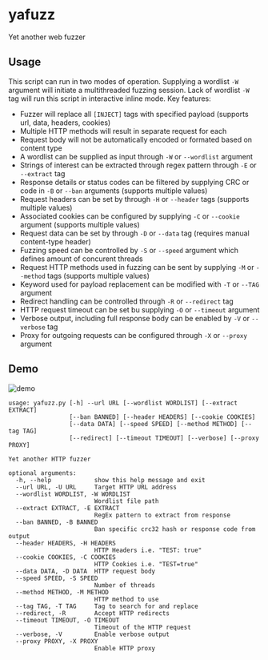 # yafuzz
Yet another web fuzzer

## Usage

This script can run in two modes of operation.
Supplying a wordlist `-W` argument will initiate a multithreaded fuzzing session.
Lack of wordlist `-W` tag will run this script in interactive inline mode.
Key features:
- Fuzzer will replace all `[INJECT]` tags with specified payload (supports url, data, headers, cookies)
- Multiple HTTP methods will result in separate request for each
- Request body will not be automatically encoded or formated based on content type
- A wordlist can be supplied as input through `-W` or `--wordlist` argument
- Strings of interest can be extracted through regex pattern through `-E` or `--extract` tag
- Response details or status codes can be filtered by supplying CRC or code in `-B` or `--ban` arguments (supports multiple values)
- Request headers can be set by through  `-H` or `--header` tags (supports multiple values)
- Associated cookies can be configured by supplying  `-C` or `--cookie` argument (supports multiple values)
- Request data can be set by through `-D` or `--data` tag (requires manual content-type header)
- Fuzzing speed can be controlled by `-S` or `--speed` argument which defines amount of concurent threads
- Request HTTP methods used in fuzzing can be sent by supplying  `-M` or `--method` tags (supports multiple values)
- Keyword used for payload replacement can be modified with `-T` or `--TAG` argument
- Redirect handling can be controlled through `-R` or `--redirect` tag
- HTTP request timeout can be set bu supplying `-O` or `--timeout` argument
- Verbose output, including full response body can be enabled by `-V` or `--verbose` tag 
- Proxy for outgoing requests can be configured through `-X` or `--proxy` argument

## Demo

![demo](yafuzz.gif)

```
usage: yafuzz.py [-h] --url URL [--wordlist WORDLIST] [--extract EXTRACT]
                 [--ban BANNED] [--header HEADERS] [--cookie COOKIES]
                 [--data DATA] [--speed SPEED] [--method METHOD] [--tag TAG]
                 [--redirect] [--timeout TIMEOUT] [--verbose] [--proxy PROXY]

Yet another HTTP fuzzer

optional arguments:
  -h, --help            show this help message and exit
  --url URL, -U URL     Target HTTP URL address
  --wordlist WORDLIST, -W WORDLIST
                        Wordlist file path
  --extract EXTRACT, -E EXTRACT
                        RegEx pattern to extract from response
  --ban BANNED, -B BANNED
                        Ban specific crc32 hash or response code from output
  --header HEADERS, -H HEADERS
                        HTTP Headers i.e. "TEST: true"
  --cookie COOKIES, -C COOKIES
                        HTTP Cookies i.e. "TEST=true"
  --data DATA, -D DATA  HTTP request body
  --speed SPEED, -S SPEED
                        Number of threads
  --method METHOD, -M METHOD
                        HTTP method to use
  --tag TAG, -T TAG     Tag to search for and replace
  --redirect, -R        Accept HTTP redirects
  --timeout TIMEOUT, -O TIMEOUT
                        Timeout of the HTTP request
  --verbose, -V         Enable verbose output
  --proxy PROXY, -X PROXY
                        Enable HTTP proxy
```
